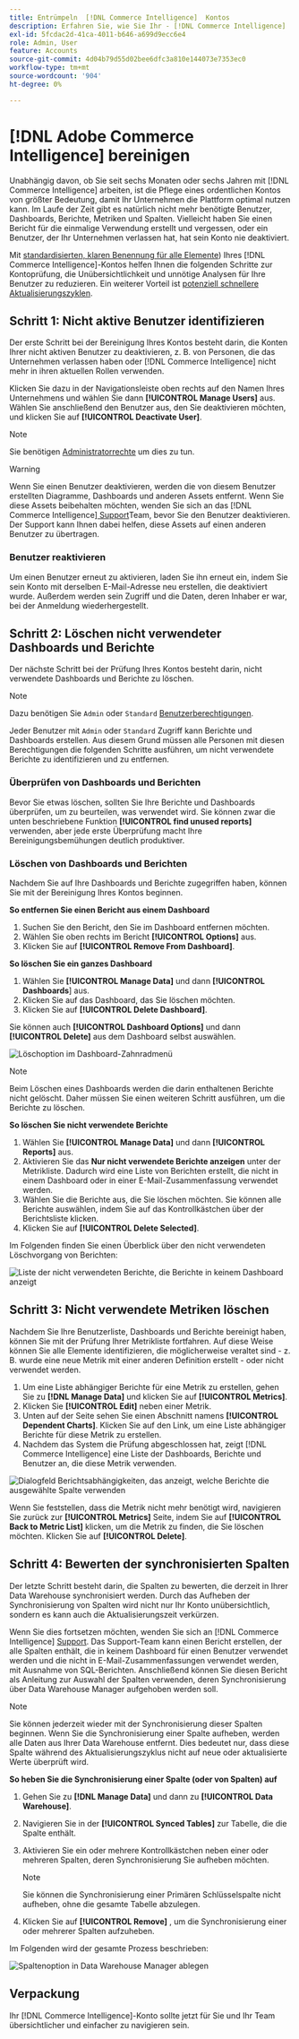 ```yaml
---
title: Entrümpeln  [!DNL Commerce Intelligence]  Kontos
description: Erfahren Sie, wie Sie Ihr - [!DNL Commerce Intelligence]  bereinigen können.
exl-id: 5fcdac2d-41ca-4011-b646-a699d9ecc6e4
role: Admin, User
feature: Accounts
source-git-commit: 4d04b79d55d02bee6dfc3a810e144073e7353ec0
workflow-type: tm+mt
source-wordcount: '904'
ht-degree: 0%

---
```


# [!DNL Adobe Commerce Intelligence] bereinigen

Unabhängig davon, ob Sie seit sechs Monaten oder sechs Jahren mit [!DNL Commerce Intelligence] arbeiten, ist die Pflege eines ordentlichen Kontos von größter Bedeutung, damit Ihr Unternehmen die Plattform optimal nutzen kann. Im Laufe der Zeit gibt es natürlich nicht mehr benötigte Benutzer, Dashboards, Berichte, Metriken und Spalten. Vielleicht haben Sie einen Bericht für die einmalige Verwendung erstellt und vergessen, oder ein Benutzer, der Ihr Unternehmen verlassen hat, hat sein Konto nie deaktiviert.

Mit [standardisierten, klaren Benennung für alle Elemente](../best-practices/naming-elements.md)) Ihres [!DNL Commerce Intelligence]-Kontos helfen Ihnen die folgenden Schritte zur Kontoprüfung, die Unübersichtlichkeit und unnötige Analysen für Ihre Benutzer zu reduzieren. Ein weiterer Vorteil ist [potenziell schnellere Aktualisierungszyklen](../best-practices/reduce-update-cycle-time.md).

## Schritt 1: Nicht aktive Benutzer identifizieren

Der erste Schritt bei der Bereinigung Ihres Kontos besteht darin, die Konten Ihrer nicht aktiven Benutzer zu deaktivieren, z. B. von Personen, die das Unternehmen verlassen haben oder [!DNL Commerce Intelligence] nicht mehr in ihren aktuellen Rollen verwenden.

Klicken Sie dazu in der Navigationsleiste oben rechts auf den Namen Ihres Unternehmens und wählen Sie dann **[!UICONTROL Manage Users]** aus. Wählen Sie anschließend den Benutzer aus, den Sie deaktivieren möchten, und klicken Sie auf **[!UICONTROL Deactivate User]**.

>[!NOTE]
>
>Sie benötigen [Administratorrechte](../administrator/user-management/user-management.md) um dies zu tun.

>[!WARNING]
>
>Wenn Sie einen Benutzer deaktivieren, werden die von diesem Benutzer erstellten Diagramme, Dashboards und anderen Assets entfernt. Wenn Sie diese Assets beibehalten möchten, wenden Sie sich an das [!DNL Commerce Intelligence][ Support](../guide-overview.md#Submitting-a-Support-Ticket)Team, bevor Sie den Benutzer deaktivieren. Der Support kann Ihnen dabei helfen, diese Assets auf einen anderen Benutzer zu übertragen.

### Benutzer reaktivieren

Um einen Benutzer erneut zu aktivieren, laden Sie ihn erneut ein, indem Sie sein Konto mit derselben E-Mail-Adresse neu erstellen, die deaktiviert wurde. Außerdem werden sein Zugriff und die Daten, deren Inhaber er war, bei der Anmeldung wiederhergestellt.

## Schritt 2: Löschen nicht verwendeter Dashboards und Berichte

Der nächste Schritt bei der Prüfung Ihres Kontos besteht darin, nicht verwendete Dashboards und Berichte zu löschen.

>[!NOTE]
>
>Dazu benötigen Sie `Admin` oder `Standard` [Benutzerberechtigungen](../administrator/user-management/user-management.md).

Jeder Benutzer mit `Admin` oder `Standard` Zugriff kann Berichte und Dashboards erstellen. Aus diesem Grund müssen alle Personen mit diesen Berechtigungen die folgenden Schritte ausführen, um nicht verwendete Berichte zu identifizieren und zu entfernen.

### Überprüfen von Dashboards und Berichten

Bevor Sie etwas löschen, sollten Sie Ihre Berichte und Dashboards überprüfen, um zu beurteilen, was verwendet wird. Sie können zwar die unten beschriebene Funktion **[!UICONTROL find unused reports]** verwenden, aber jede erste Überprüfung macht Ihre Bereinigungsbemühungen deutlich produktiver.

### Löschen von Dashboards und Berichten

Nachdem Sie auf Ihre Dashboards und Berichte zugegriffen haben, können Sie mit der Bereinigung Ihres Kontos beginnen.

**So entfernen Sie einen Bericht aus einem Dashboard**

1. Suchen Sie den Bericht, den Sie im Dashboard entfernen möchten.
1. Wählen Sie oben rechts im Bericht **[!UICONTROL Options]** aus.
1. Klicken Sie auf **[!UICONTROL Remove From Dashboard]**.

**So löschen Sie ein ganzes Dashboard**

1. Wählen Sie **[!UICONTROL Manage Data]** und dann **[!UICONTROL Dashboards**] aus.
1. Klicken Sie auf das Dashboard, das Sie löschen möchten.
1. Klicken Sie auf **[!UICONTROL Delete Dashboard]**.

Sie können auch **[!UICONTROL Dashboard Options]** und dann **[!UICONTROL Delete]** aus dem Dashboard selbst auswählen.

![Löschoption im Dashboard-Zahnradmenü](../../mbi/assets/Delete_from_dashboard.png)

>[!NOTE]
>
>Beim Löschen eines Dashboards werden die darin enthaltenen Berichte nicht gelöscht. Daher müssen Sie einen weiteren Schritt ausführen, um die Berichte zu löschen.

**So löschen Sie nicht verwendete Berichte**

1. Wählen Sie **[!UICONTROL Manage Data]** und dann **[!UICONTROL Reports]** aus.
1. Aktivieren Sie das **Nur nicht verwendete Berichte anzeigen** unter der Metrikliste. Dadurch wird eine Liste von Berichten erstellt, die nicht in einem Dashboard oder in einer E-Mail-Zusammenfassung verwendet werden.
1. Wählen Sie die Berichte aus, die Sie löschen möchten. Sie können alle Berichte auswählen, indem Sie auf das Kontrollkästchen über der Berichtsliste klicken.
1. Klicken Sie auf **[!UICONTROL Delete Selected]**.

Im Folgenden finden Sie einen Überblick über den nicht verwendeten Löschvorgang von Berichten:

![Liste der nicht verwendeten Berichte, die Berichte in keinem Dashboard anzeigt](../../mbi/assets/unused_reports.png)

## Schritt 3: Nicht verwendete Metriken löschen

Nachdem Sie Ihre Benutzerliste, Dashboards und Berichte bereinigt haben, können Sie mit der Prüfung Ihrer Metrikliste fortfahren. Auf diese Weise können Sie alle Elemente identifizieren, die möglicherweise veraltet sind - z. B. wurde eine neue Metrik mit einer anderen Definition erstellt - oder nicht verwendet werden.

1. Um eine Liste abhängiger Berichte für eine Metrik zu erstellen, gehen Sie zu **[!DNL Manage Data]** und klicken Sie auf **[!UICONTROL Metrics]**.
1. Klicken Sie **[!UICONTROL Edit]** neben einer Metrik.
1. Unten auf der Seite sehen Sie einen Abschnitt namens **[!UICONTROL Dependent Charts]**. Klicken Sie auf den Link, um eine Liste abhängiger Berichte für diese Metrik zu erstellen.
1. Nachdem das System die Prüfung abgeschlossen hat, zeigt [!DNL Commerce Intelligence] eine Liste der Dashboards, Berichte und Benutzer an, die diese Metrik verwenden.

![Dialogfeld Berichtsabhängigkeiten, das anzeigt, welche Berichte die ausgewählte Spalte verwenden](../../mbi/assets/report_dependecies.png)

Wenn Sie feststellen, dass die Metrik nicht mehr benötigt wird, navigieren Sie zurück zur **[!UICONTROL Metrics]** Seite, indem Sie auf **[!UICONTROL Back to Metric List]** klicken, um die Metrik zu finden, die Sie löschen möchten. Klicken Sie auf **[!UICONTROL Delete]**.

## Schritt 4: Bewerten der synchronisierten Spalten

Der letzte Schritt besteht darin, die Spalten zu bewerten, die derzeit in Ihrer Data Warehouse synchronisiert werden. Durch das Aufheben der Synchronisierung von Spalten wird nicht nur Ihr Konto unübersichtlich, sondern es kann auch die Aktualisierungszeit verkürzen.

Wenn Sie dies fortsetzen möchten, wenden Sie sich an [!DNL Commerce Intelligence] [Support](../guide-overview.md#Submitting-a-Support-Ticket). Das Support-Team kann einen Bericht erstellen, der alle Spalten enthält, die in keinem Dashboard für einen Benutzer verwendet werden und die nicht in E-Mail-Zusammenfassungen verwendet werden, mit Ausnahme von SQL-Berichten. Anschließend können Sie diesen Bericht als Anleitung zur Auswahl der Spalten verwenden, deren Synchronisierung über Data Warehouse Manager aufgehoben werden soll.

>[!NOTE]
>
>Sie können jederzeit wieder mit der Synchronisierung dieser Spalten beginnen. Wenn Sie die Synchronisierung einer Spalte aufheben, werden alle Daten aus Ihrer Data Warehouse entfernt. Dies bedeutet nur, dass diese Spalte während des Aktualisierungszyklus nicht auf neue oder aktualisierte Werte überprüft wird.

**So heben Sie die Synchronisierung einer Spalte (oder von Spalten) auf**

1. Gehen Sie zu **[!DNL Manage Data]** und dann zu **[!UICONTROL Data Warehouse]**.
1. Navigieren Sie in der **[!UICONTROL Synced Tables]** zur Tabelle, die die Spalte enthält.
1. Aktivieren Sie ein oder mehrere Kontrollkästchen neben einer oder mehreren Spalten, deren Synchronisierung Sie aufheben möchten.

   >[!NOTE]
   >
   >Sie können die Synchronisierung einer Primären Schlüsselspalte nicht aufheben, ohne die gesamte Tabelle abzulegen.

1. Klicken Sie auf **[!UICONTROL Remove]** , um die Synchronisierung einer oder mehrerer Spalten aufzuheben.

Im Folgenden wird der gesamte Prozess beschrieben:

![Spaltenoption in Data Warehouse Manager ablegen](../../mbi/assets/drop_column.png)

## Verpackung

Ihr [!DNL Commerce Intelligence]-Konto sollte jetzt für Sie und Ihr Team übersichtlicher und einfacher zu navigieren sein.
